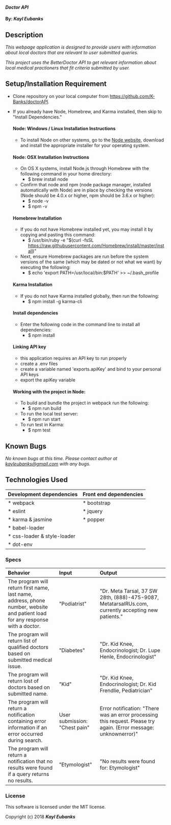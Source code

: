 #### _Doctor API_

#### By: _**Kayl Eubanks**_

## Description

_This webpage application is designed to provide users with information about local doctors that are relevant to user submitted queries._

_This project uses the BetterDoctor API to get relevant information about local medical practioners that fit criteria submitted by user._

## Setup/Installation Requirement

* Clone repository on your local computer from https://github.com/K-Banks/doctorAPI.
* If you already have Node, Homebrew, and Karma installed, then skip to "Install Dependencies."

  #### Node: Windows / Linux Installation Instructions
  * To install Node on other systems, go to the <a href="https://nodejs.org/en/">Node website</a>, download and install the appropriate installer for your operating system.

  #### Node: OSX Installation Instructions
  * On OS X systems, install Node.js through Homebrew with the following command in your home directory:
    * $ brew install node
  * Confirm that node and npm (node package manager, installed automatically with Node) are in place by checking the versions (Node should be 4.0.x or higher, npm should be 3.6.x or higher):
    * $ node -v
    * $ npm -v

  #### Homebrew Installation
  * If you do not have Homebrew installed yet, you may install it by copying and pasting this command:
    * $ /usr/bin/ruby -e "$(curl -fsSL https://raw.githubusercontent.com/Homebrew/install/master/install)"
  * Next, ensure Homebrew packages are run before the system versions of the same (which may be dated or not what we want) by executing the following:
    * $ echo 'export PATH=/usr/local/bin:$PATH' >> ~/.bash_profile

  #### Karma Installation
  * If you do not have Karma installed globally, then run the following:
    * $ npm install -g karma-cli

  #### Install dependencies
  * Enter the following code in the command line to install all dependencies:
    * $ npm install

  #### Linking API key
  * this application requires an API key to run properly
  * create a .env files
  * create a variable named 'exports.apiKey' and bind to your personal API keys
  * export the apiKey variable

  #### Working with the project in Node:
  * To build and bundle the project in webpack run the following:
    * $ npm run build
  * To run the local test server:
    * $ npm run start
  * To run test in Karma:
    * $ npm test



## Known Bugs

_No known bugs at this time._
_Please contact author at kayleubanks@gmail.com with any bugs._

## Technologies Used

| Development dependencies | Front end dependencies |
| :------------ | :------------- |
| * webpack | * bootstrap |
| * eslint | * jquery |
| * karma & jasmine | * popper
| * babel-loader |  |
| * css-loader & style-loader | | |
| * dot-env |  |


### Specs
| Behavior | Input | Output |
| :-------------     | :------------- | :------------- |
| The program will return first name, last name, address, phone number, website and patient load for any response with a doctor. | "Podiatrist" | "Dr. Meta Tarsal, 37 SW 28th, (888)-475-9087, MetatarsalRUs.com, currently accepting new patients." |
| The program will return list of qualified doctors based on submitted medical issue. | "Diabetes" | "Dr. Kid Knee, Endocrinologist; Dr. Lupe Henle, Endocrinologist" |
| The program will return lost of doctors based on submitted name. | "Kid" | "Dr. Kid Knee, Endocrinologist; Dr. Kid Frendlie, Pediatrician" |
| The program will return a notification containing error information if an error occurred during search. | User submission: "Chest pain" | Error notification: "There was an error processing this request. Please try again. (Error message: unknownerror)" |
| The program will return a notification that no results were found if a query returns no results. | "Etymologist" | "No results were found for: Etymologist" |


### License

This software is licensed under the MIT license.

Copyright (c) 2018 ****_Kayl Eubanks_****
